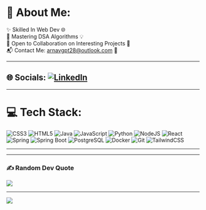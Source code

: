 # 💫 About Me:
✨ Skilled In Web Dev 🌐<br>🧠 Mastering DSA Algorithms 💡<br>🔗 Open to Collaboration on Interesting Projects 🤝<br>📬 Contact Me: [arnavgpt28@outlook.com](mailto:arnavgpt28@outlook.com) 📧  

---

## 🌐 Socials:  [![LinkedIn](https://img.shields.io/badge/LinkedIn-%230077B5.svg?logo=linkedin&logoColor=white)](https://www.linkedin.com/in/arnav-gupta-8b3175327/)  

---

# 💻 Tech Stack:  
![CSS3](https://img.shields.io/badge/css3-%231572B6.svg?style=for-the-badge&logo=css3&logoColor=white) ![HTML5](https://img.shields.io/badge/html5-%23E34F26.svg?style=for-the-badge&logo=html5&logoColor=white) ![Java](https://img.shields.io/badge/java-%23ED8B00.svg?style=for-the-badge&logo=java&logoColor=white) ![JavaScript](https://img.shields.io/badge/javascript-%23323330.svg?style=for-the-badge&logo=javascript&logoColor=%23F7DF1E) ![Python](https://img.shields.io/badge/python-3670A0?style=for-the-badge&logo=python&logoColor=ffdd54) ![NodeJS](https://img.shields.io/badge/node.js-6DA55F?style=for-the-badge&logo=node.js&logoColor=white) ![React](https://img.shields.io/badge/react-%2320232a.svg?style=for-the-badge&logo=react&logoColor=%2361DAFB) ![Spring](https://img.shields.io/badge/spring-%236DB33F.svg?style=for-the-badge&logo=spring&logoColor=white) ![Spring Boot](https://img.shields.io/badge/spring%20boot-%236DB33F.svg?style=for-the-badge&logo=spring-boot&logoColor=white) ![PostgreSQL](https://img.shields.io/badge/PostgreSQL-%23316192.svg?style=for-the-badge&logo=postgresql&logoColor=white) ![Docker](https://img.shields.io/badge/Docker-2496ED.svg?style=for-the-badge&logo=docker&logoColor=white) ![Git](https://img.shields.io/badge/git-%23F05032.svg?style=for-the-badge&logo=git&logoColor=white) ![TailwindCSS](https://img.shields.io/badge/tailwindcss-%2338B2AC.svg?style=for-the-badge&logo=tailwind-css&logoColor=white)  

---

---

### ✍️ Random Dev Quote  
![](https://quotes-github-readme.vercel.app/api?type=horizontal&theme=merko)  

---

[![](https://visitcount.itsvg.in/api?id=ArnavGupta-de&icon=2&color=0)](https://visitcount.itsvg.in)  

<!-- Proudly created with GPRM ( https://gprm.itsvg.in ) -->
